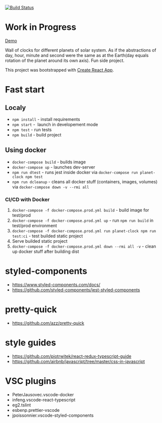 [![Build Status](https://travis-ci.com/bezdonas/planet-clock.svg?branch=master)](https://travis-ci.com/bezdonas/planet-clock)

# Work in Progress

[Demo](https://planet-clock.herokuapp.com/)

Wall of clocks for different planets of solar system. As if the abstractions of day, hour, minute and second were the same as at the Earth(day equals rotation of the planet around its own axis). Fun side project.

This project was bootstrapped with [Create React App](https://github.com/facebookincubator/create-react-app).

# Fast start

## Localy
- `npm install` - install requirements
- `npm start` -  launch in developement mode
- `npm test` - run tests
- `npm build` - build project

## Using docker
- `docker-compose build` - builds image
- `docker-compose up` - launches dev-server
- `npm run dtest` - runs jest inside docker via `docker-compose run planet-clock npm test`
- `npm run dcleanup` - cleans all docker stuff (containers, images, volumes) via `docker-compose down -v --rmi all`

### CI/CD with Docker
1) `docker-compose -f docker-compose.prod.yml build` - build image for test/prod
2) `docker-compose -f docker-compose.prod.yml up` - run `npm run build` in test/prod environment
3) `docker-compose -f docker-compose.prod.yml run planet-clock npm run test:ci` - test builded static project
4) Serve builded static project
5) `docker-compose -f docker-compose.prod.yml down --rmi all -v` - clean up docker stuff after building dist


# styled-components

- https://www.styled-components.com/docs/
- https://github.com/styled-components/jest-styled-components

# pretty-quick

- https://github.com/azz/pretty-quick

# style guides

- https://github.com/piotrwitek/react-redux-typescript-guide
- https://github.com/airbnb/javascript/tree/master/css-in-javascript

# VSC plugins

- PeterJausovec.vscode-docker
- infeng.vscode-react-typescript
- eg2.tslint
- esbenp.prettier-vscode
- jpoissonnier.vscode-styled-components
